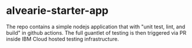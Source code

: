 # alvearie-starter-app

The repo contains a simple nodejs application that with "unit test, lint, and build" in github actions.  The full guantlet of testing is then triggered via PR inside IBM Cloud hosted testing infrastructure.

